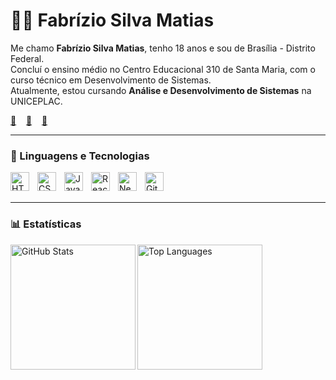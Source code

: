 # 👨‍💻 Fabrízio Silva Matias

Me chamo **Fabrízio Silva Matias**, tenho 18 anos e sou de Brasília - Distrito Federal.  
Concluí o ensino médio no Centro Educacional 310 de Santa Maria, com o curso técnico em Desenvolvimento de Sistemas.  
Atualmente, estou cursando **Análise e Desenvolvimento de Sistemas** na UNICEPLAC.  

<!-- contatos: apenas emojis clicáveis -->
<p align="left">
  <a href="mailto:matiasfabrizio96@gmail.com" title="email: matiasfabrizio96@gmail.com" aria-label="email: matiasfabrizio96@gmail.com">📧</a>
  &nbsp;&nbsp;
  <a href="https://wa.me/5561998891360" title="whatsapp: +55 61 99889-1360" aria-label="whatsapp: +55 61 99889-1360" target="_blank">💬</a>
  &nbsp;&nbsp;
  <a href="https://www.instagram.com/fabrizio_matiass/" title="instagram: @fabrizio_matiass" aria-label="instagram: @fabrizio_matiass" target="_blank">📸</a>
</p>

---

### 🤖 Linguagens e Tecnologias

<img align="left" alt="HTML" title="HTML" width="30px" style="padding-right: 10px;" src="https://cdn.jsdelivr.net/gh/devicons/devicon@latest/icons/html5/html5-original.svg"/>
<img align="left" alt="CSS" title="CSS" width="30px" style="padding-right: 10px;" src="https://cdn.jsdelivr.net/gh/devicons/devicon@latest/icons/css3/css3-original.svg"/>
<img align="left" alt="JavaScript" title="JavaScript" width="30px" style="padding-right: 10px;" src="https://cdn.jsdelivr.net/gh/devicons/devicon@latest/icons/javascript/javascript-original.svg"/>
<img align="left" alt="React" title="React" width="30px" style="padding-right: 10px;" src="https://cdn.jsdelivr.net/gh/devicons/devicon@latest/icons/react/react-original.svg"/>
<img align="left" alt="Next.js" title="Next.js" width="30px" style="padding-right: 10px;" src="https://cdn.jsdelivr.net/gh/devicons/devicon@latest/icons/nextjs/nextjs-original.svg"/>
<img align="left" alt="Git" title="Git" width="30px" style="padding-right: 10px;" src="https://cdn.jsdelivr.net/gh/devicons/devicon@latest/icons/git/git-original.svg"/>
<br/><br/>

---

### 📊 Estatísticas

<p>
  <img 
    align="left" 
    alt="GitHub Stats" 
    height="200" 
    src="https://github-readme-stats.vercel.app/api?username=Fabrizio11466&show_icons=true&theme=tokyonight&include_all_commits=true&count_private=true&locale=pt-br" 
  />

  <img 
    align="left" 
    alt="Top Languages" 
    height="200" 
    src="https://github-readme-stats.vercel.app/api/top-langs/?username=Fabrizio11466&theme=tokyonight&layout=compact&custom_title=Linguagens%20Mais%20Usadas&langs_count=10" 
  />
</p>

</p>

